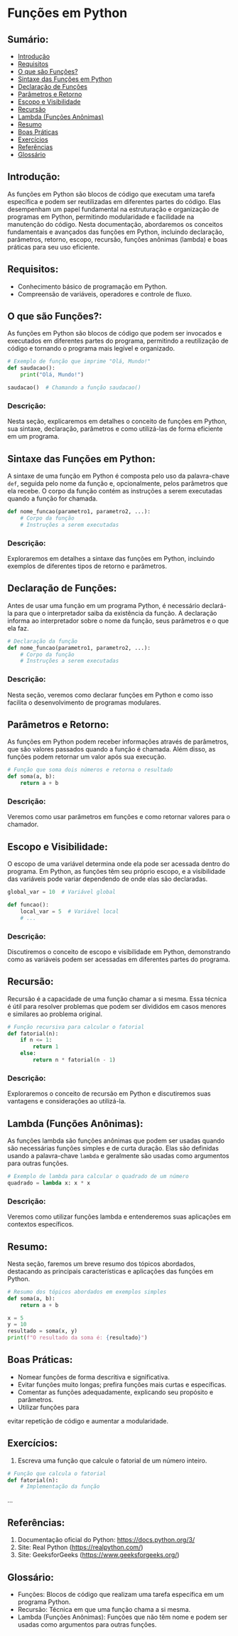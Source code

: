 # Funções em Python

## Sumário:
- [Introdução](#introdução)
- [Requisitos](#requisitos)
- [O que são Funções?](#o-que-são-funções)
- [Sintaxe das Funções em Python](#sintaxe-das-funções-em-python)
- [Declaração de Funções](#declaração-de-funções)
- [Parâmetros e Retorno](#parâmetros-e-retorno)
- [Escopo e Visibilidade](#escopo-e-visibilidade)
- [Recursão](#recursão)
- [Lambda (Funções Anônimas)](#lambda-funções-anônimas)
- [Resumo](#resumo)
- [Boas Práticas](#boas-práticas)
- [Exercícios](#exercícios)
- [Referências](#referências)
- [Glossário](#glossário)

## Introdução:
As funções em Python são blocos de código que executam uma tarefa específica e podem ser reutilizadas em diferentes partes do código. Elas desempenham um papel fundamental na estruturação e organização de programas em Python, permitindo modularidade e facilidade na manutenção do código. Nesta documentação, abordaremos os conceitos fundamentais e avançados das funções em Python, incluindo declaração, parâmetros, retorno, escopo, recursão, funções anônimas (lambda) e boas práticas para seu uso eficiente.

## Requisitos:
- Conhecimento básico de programação em Python.
- Compreensão de variáveis, operadores e controle de fluxo.

## O que são Funções?:
As funções em Python são blocos de código que podem ser invocados e executados em diferentes partes do programa, permitindo a reutilização de código e tornando o programa mais legível e organizado.

```python
# Exemplo de função que imprime "Olá, Mundo!"
def saudacao():
    print("Olá, Mundo!")

saudacao()  # Chamando a função saudacao()
```

### Descrição:
Nesta seção, explicaremos em detalhes o conceito de funções em Python, sua sintaxe, declaração, parâmetros e como utilizá-las de forma eficiente em um programa.

## Sintaxe das Funções em Python:
A sintaxe de uma função em Python é composta pelo uso da palavra-chave `def`, seguida pelo nome da função e, opcionalmente, pelos parâmetros que ela recebe. O corpo da função contém as instruções a serem executadas quando a função for chamada.

```python
def nome_funcao(parametro1, parametro2, ...):
    # Corpo da função
    # Instruções a serem executadas
```

### Descrição:
Exploraremos em detalhes a sintaxe das funções em Python, incluindo exemplos de diferentes tipos de retorno e parâmetros.

## Declaração de Funções:
Antes de usar uma função em um programa Python, é necessário declará-la para que o interpretador saiba da existência da função. A declaração informa ao interpretador sobre o nome da função, seus parâmetros e o que ela faz.

```python
# Declaração da função
def nome_funcao(parametro1, parametro2, ...):
    # Corpo da função
    # Instruções a serem executadas
```

### Descrição:
Nesta seção, veremos como declarar funções em Python e como isso facilita o desenvolvimento de programas modulares.

## Parâmetros e Retorno:
As funções em Python podem receber informações através de parâmetros, que são valores passados quando a função é chamada. Além disso, as funções podem retornar um valor após sua execução.

```python
# Função que soma dois números e retorna o resultado
def soma(a, b):
    return a + b
```

### Descrição:
Veremos como usar parâmetros em funções e como retornar valores para o chamador.

## Escopo e Visibilidade:
O escopo de uma variável determina onde ela pode ser acessada dentro do programa. Em Python, as funções têm seu próprio escopo, e a visibilidade das variáveis pode variar dependendo de onde elas são declaradas.

```python
global_var = 10  # Variável global

def funcao():
    local_var = 5  # Variável local
    # ...
```

### Descrição:
Discutiremos o conceito de escopo e visibilidade em Python, demonstrando como as variáveis podem ser acessadas em diferentes partes do programa.

## Recursão:
Recursão é a capacidade de uma função chamar a si mesma. Essa técnica é útil para resolver problemas que podem ser divididos em casos menores e similares ao problema original.

```python
# Função recursiva para calcular o fatorial
def fatorial(n):
    if n <= 1:
        return 1
    else:
        return n * fatorial(n - 1)
```

### Descrição:
Exploraremos o conceito de recursão em Python e discutiremos suas vantagens e considerações ao utilizá-la.

## Lambda (Funções Anônimas):
As funções lambda são funções anônimas que podem ser usadas quando são necessárias funções simples e de curta duração. Elas são definidas usando a palavra-chave `lambda` e geralmente são usadas como argumentos para outras funções.

```python
# Exemplo de lambda para calcular o quadrado de um número
quadrado = lambda x: x * x
```

### Descrição:
Veremos como utilizar funções lambda e entenderemos suas aplicações em contextos específicos.

## Resumo:
Nesta seção, faremos um breve resumo dos tópicos abordados, destacando as principais características e aplicações das funções em Python.

```python
# Resumo dos tópicos abordados em exemplos simples
def soma(a, b):
    return a + b

x = 5
y = 10
resultado = soma(x, y)
print(f"O resultado da soma é: {resultado}")
```

## Boas Práticas:
- Nomear funções de forma descritiva e significativa.
- Evitar funções muito longas; prefira funções mais curtas e específicas.
- Comentar as funções adequadamente, explicando seu propósito e parâmetros.
- Utilizar funções para

 evitar repetição de código e aumentar a modularidade.

## Exercícios:
1. Escreva uma função que calcule o fatorial de um número inteiro.
```python
# Função que calcula o fatorial
def fatorial(n):
    # Implementação da função
```

...

## Referências:
1. Documentação oficial do Python: https://docs.python.org/3/
2. Site: Real Python (https://realpython.com/)
3. Site: GeeksforGeeks (https://www.geeksforgeeks.org/)

## Glossário:
- Funções: Blocos de código que realizam uma tarefa específica em um programa Python.
- Recursão: Técnica em que uma função chama a si mesma.
- Lambda (Funções Anônimas): Funções que não têm nome e podem ser usadas como argumentos para outras funções.